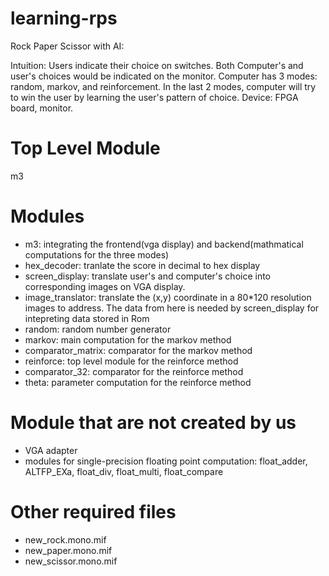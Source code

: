 # learning-rps
Rock Paper Scissor with AI: 

Intuition: Users indicate their choice on switches. Both Computer's and user's choices would be indicated on the monitor. Computer has 3 modes: random, markov, and reinforcement. In the last 2 modes, computer will try to win the user by learning the user's pattern of choice.
Device: FPGA board, monitor.

# Top Level Module
m3

# Modules
- m3: integrating the frontend(vga display) and backend(mathmatical computations for the three modes)
- hex_decoder: tranlate the score in decimal to hex display
- screen_display: translate user's and computer's choice into corresponding images on VGA display. 
- image_translator: translate the (x,y) coordinate in a 80*120 resolution images to address. The data from here is needed by screen_display for intepreting data stored in Rom
- random: random number generator
- markov: main computation for the markov method
- comparator_matrix: comparator for the markov method
- reinforce: top level module for the reinforce method
- comparator_32: comparator for the reinforce method
- theta: parameter computation for the reinforce method

# Module that are not created by us
- VGA adapter
- modules for single-precision floating point computation: float_adder, ALTFP_EXa, float_div, float_multi, float_compare

# Other required files
- new_rock.mono.mif 
- new_paper.mono.mif
- new_scissor.mono.mif
